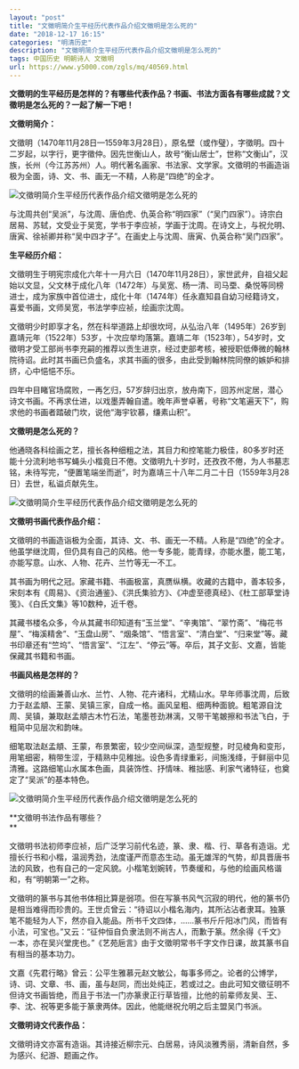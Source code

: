 ```yaml
---
layout: "post"
title: "文徵明简介生平经历代表作品介绍文徵明是怎么死的"
date: "2018-12-17 16:15"
categories: "明清历史"
description: "文徵明简介生平经历代表作品介绍文徵明是怎么死的"
tags: 中国历史 明朝诗人 文徵明
url: https://www.y5000.com/zgls/mq/40569.html
---
```






**文徵明的生平经历是怎样的？有哪些代表作品？书画、书法方面各有哪些成就？文徵明是怎么死的？一起了解一下吧！**

 **文徵明简介：**

文徵明（1470年11月28日—1559年3月28日），原名壁（或作璧），字徵明。四十二岁起，以字行，更字徵仲。因先世衡山人，故号“衡山居士”，世称“文衡山”，汉族，长州（今江苏苏州）人。明代著名画家、书法家、文学家。文徵明的书画造诣极为全面，诗、文、书、画无一不精，人称是“四绝”的全才。

![文徵明简介生平经历代表作品介绍文徵明是怎么死的](https://img.y5000.com/uploads/allimg/190124/509be2efaedf631bdf4eabf34ab33f2d.jpg)

与沈周共创“吴派”，与沈周、唐伯虎、仇英合称“明四家”（“吴门四家”）。诗宗白居易、苏轼，文受业于吴宽，学书于李应祯，学画于沈周。在诗文上，与祝允明、唐寅、徐祯卿并称“吴中四才子”。在画史上与沈周、唐寅、仇英合称“吴门四家”。

 **生平经历介绍：**

文徵明生于明宪宗成化六年十一月六日（1470年11月28日），家世武弁，自祖父起始以文显，父文林于成化八年（1472年）与吴宽、杨一清、司马垔、桑悦等同榜进士，成为家族中首位进士，成化十年（1474年）任永嘉知县自幼习经籍诗文，喜爱书画，文师吴宽，书法学李应祯，绘画宗沈周。

文徵明少时即享才名，然在科举道路上却很坎坷，从弘治八年（1495年）26岁到嘉靖元年（1522年）53岁，十次应举均落第。嘉靖二年（1523年），54岁时，文徵明才受工部尚书李充嗣的推荐以贡生进京，经过吏部考核，被授职低俸微的翰林院待诏。此时其书画已负盛名，求其书画的很多，由此受到翰林院同僚的嫉妒和排挤，心中悒悒不乐。

四年中目睹官场腐败，一再乞归，57岁辞归出京，放舟南下，回苏州定居，潜心诗文书画。不再求仕进，以戏墨弄翰自遣。晚年声誉卓著，号称“文笔遍天下”，购求他的书画者踏破门坎，说他“海宇钦慕，缣素山积”。

 **文徵明是怎么死的？**

他通晓各科绘画之艺，擅长各种细粗之法，其目力和控笔能力极佳，80多岁时还能十分流利地书写蝇头小楷竟日不倦。文徵明九十岁时，还孜孜不倦，为人书墓志铭，未待写完，“便置笔端坐而逝”，时为嘉靖三十八年二月二十日（1559年3月28日）去世，私谥贞献先生。

![文徵明简介生平经历代表作品介绍文徵明是怎么死的](https://img.y5000.com/uploads/allimg/190124/bc61f06425be62685bec02c7885a3d92.jpg)

 **文徵明书画代表作品介绍：**

文徵明的书画造诣极为全面，其诗、文、书、画无一不精。人称是“四绝”的全才。他虽学继沈周，但仍具有自己的风格。他一专多能，能青绿，亦能水墨，能工笔，亦能写意。山水、人物、花卉、兰竹等无一不工。

其书画为明代之冠。家藏书籍、书画极富，真赝纵横。收藏的古籍中，善本较多，宋刻本有《周易》、《资治通鉴》、《洪氏集验方》、《冲虚至德真经》、《杜工部草堂诗笺》、《白氏文集》等10数种，近千卷。

其藏书楼名众多，今从其藏书印知道有“玉兰堂”、“辛夷馆”、“翠竹斋”、“梅花书屋”、“梅溪精舍”、“玉盘山房”、“烟条馆”、“悟言室”、“清白堂”、“归来堂”等。藏书印章还有“竺坞”、“悟言室”、“江左”、“停云”等。卒后，其子文彭、文嘉，皆能保藏其书籍和书画。

 **书画风格是怎样的？**

文徵明的绘画兼善山水、兰竹、人物、花卉诸科，尤精山水。早年师事沈周，后致力于赵孟頫、王蒙、吴镇三家，自成一格。画风呈粗、细两种面貌。粗笔源自沈周、吴镇，兼取赵孟頫古木竹石法，笔墨苍劲淋漓，又带干笔皴擦和书法飞白，于粗简中见层次和韵味。

细笔取法赵孟頫、王蒙，布景繁密，较少空间纵深，造型规整，时见棱角和变形，用笔细密，稍带生涩，于精熟中见稚拙。设色多青绿重彩，间施浅绛，于鲜丽中见清雅。这路细笔山水属本色画，具装饰性、抒情味、稚拙感、利家气诸特征，也奠定了“吴派”的基本特色。

![文徵明简介生平经历代表作品介绍文徵明是怎么死的](https://img.y5000.com/uploads/allimg/190124/4e6cb6d7d661f6dc24ff7fc2844e31d0.jpg)

 **文徵明书法作品有哪些？  
**

文徵明书法初师李应祯，后广泛学习前代名迹，篆、隶、楷、行、草各有造诣。尤擅长行书和小楷，温润秀劲，法度谨严而意态生动。虽无雄浑的气势，却具晋唐书法的风致，也有自己的一定风貌。小楷笔划婉转，节奏缓和，与他的绘画风格谐和，有“明朝第一”之称。

文徵明的篆书与其他书体相比算是弱项。但在写篆书风气沉寂的明代，他的篆书仍是相当难得而珍贵的。王世贞曾云：“待诏以小楷名海内，其所沾沾者隶耳。独篆笔不能轻为人下，然亦自入能品。所书千文四体，……篆书斤斤阳冰门风，而皆有小法，可宝也。”又云：“征仲恒自负隶法则不尚古人，而歉于篆。然余得《千文》一本，亦在吴兴堂庑也。”《艺苑巵言》由于文徵明常书千字文作日课，故其篆书自有相当的基本功力。  

文嘉《先君行略》曾云：公平生雅慕元赵文敏公，每事多师之。论者的公博学，诗、词、文章、书、画，虽与赵同，而出处纯正，若或过之。由此可知文徵征明不但诗文书画皆绝，而且于书法一门亦篆隶正行草皆擅，比他的前辈师友吴、王、李、沈、祝等更多能于篆隶两体。因此，他能继祝允明之后主盟吴门书派。

 **文徵明诗文代表作品：**

文徵明诗文亦富有造诣。其诗接近柳宗元、白居易，诗风淡雅秀丽，清新自然，多为感兴、纪游、题画之作。  
